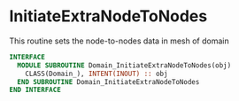 # InitiateExtraNodeToNodes

This routine sets the node-to-nodes data in mesh of domain

```fortran
INTERFACE
  MODULE SUBROUTINE Domain_InitiateExtraNodeToNodes(obj)
    CLASS(Domain_), INTENT(INOUT) :: obj
  END SUBROUTINE Domain_InitiateExtraNodeToNodes
END INTERFACE
```
